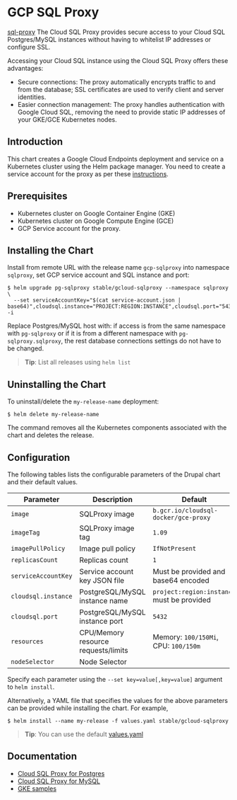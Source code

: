 # GCP SQL Proxy

[sql-proxy](https://cloud.google.com/sql/docs/postgres/sql-proxy) The Cloud SQL Proxy provides secure access to your Cloud SQL Postgres/MySQL instances without having to whitelist IP addresses or configure SSL.

Accessing your Cloud SQL instance using the Cloud SQL Proxy offers these advantages:

* Secure connections: The proxy automatically encrypts traffic to and from the database; SSL certificates are used to verify client and server identities.
* Easier connection management: The proxy handles authentication with Google Cloud SQL, removing the need to provide static IP addresses of your GKE/GCE Kubernetes nodes.

## Introduction

This chart creates a Google Cloud Endpoints deployment and service on a Kubernetes cluster using the Helm package manager.
You need to create a service account for the proxy as per these [instructions](https://cloud.google.com/sql/docs/postgres/connect-container-engine).

## Prerequisites

- Kubernetes cluster on Google Container Engine (GKE)
- Kubernetes cluster on Google Compute Engine (GCE)
- GCP Service account for the proxy.

## Installing the Chart

Install from remote URL with the release name `gcp-sqlproxy` into namespace `sqlproxy`, set GCP service account and SQL instance and port:

```console
$ helm upgrade pg-sqlproxy stable/gcloud-sqlproxy --namespace sqlproxy \
  --set serviceAccountKey="$(cat service-account.json | base64)",cloudsql.instance="PROJECT:REGION:INSTANCE",cloudsql.port="5432" -i
```

Replace Postgres/MySQL host with: if access is from the same namespace with `pg-sqlproxy` or if it is from a different namespace with `pg-sqlproxy.sqlproxy`, the rest database connections settings do not have to be changed.

> **Tip**: List all releases using `helm list`

## Uninstalling the Chart

To uninstall/delete the `my-release-name` deployment:

```console
$ helm delete my-release-name
```

The command removes all the Kubernetes components associated with the chart and deletes the release.

## Configuration

The following tables lists the configurable parameters of the Drupal chart and their default values.

| Parameter                         | Description                            | Default                                                   |
| --------------------------------- | -------------------------------------- | --------------------------------------------------------- |
| `image`                           | SQLProxy image                         | `b.gcr.io/cloudsql-docker/gce-proxy`                      |
| `imageTag`                        | SQLProxy image tag                     | `1.09`                                                    |
| `imagePullPolicy`                 | Image pull policy                      | `IfNotPresent`                                            |
| `replicasCount`                   | Replicas count                         | `1`                                                       |
| `serviceAccountKey`               | Service account key JSON file          | Must be provided and base64 encoded                       |
| `cloudsql.instance`               | PostgreSQL/MySQL instance name         | `project:region:instance` must be provided                |
| `cloudsql.port`                   | PostgreSQL/MySQL instance port         | `5432`                                                    |
| `resources`                       | CPU/Memory resource requests/limits    | Memory: `100/150Mi`, CPU: `100/150m`                      |
| `nodeSelector`                    | Node Selector                          |                                                           |

Specify each parameter using the `--set key=value[,key=value]` argument to `helm install`.

Alternatively, a YAML file that specifies the values for the above parameters can be provided while installing the chart. For example,

```console
$ helm install --name my-release -f values.yaml stable/gcloud-sqlproxy
```
> **Tip**: You can use the default [values.yaml](values.yaml)

## Documentation

- [Cloud SQL Proxy for Postgres](https://cloud.google.com/sql/docs/postgres/sql-proxy)
- [Cloud SQL Proxy for MySQL](https://cloud.google.com/sql/docs/mysql/sql-proxy)
- [GKE samples](https://github.com/GoogleCloudPlatform/container-engine-samples/tree/master/cloudsql)
